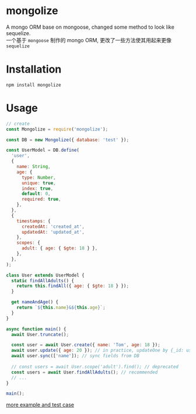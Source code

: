 # mongolize

A mongo ORM base on mongoose, changed some method to look like sequelize.  
一个基于 `mongoose` 制作的 mongo ORM, 更改了一些方法使其用起来更像 `sequelize`

# Installation
`npm install mongolize`

# Usage

```javascript
// create
const Mongolize = require('mongolize');

const DB = new Mongolize({ database: 'test' });

const UserModel = DB.define(
  'user',
  {
    name: String,
    age: {
      type: Number,
      unique: true,
      index: true,
      default: 0,
      required: true,
    },
  },
  {
    timestamps: {
      createdAt: 'created_at',
      updatedAt: 'updated_at',
    },
    scopes: {
      adult: { age: { $gte: 18 } },
    },
  },
);

class User extends UserModel {
  static findAllAdults() {
    return this.findAll({ age: { $gte: 18 } });
  }

  get nameAndAge() {
    return `${this.name}&${this.age}`;
  }
}

async function main() {
  await User.truncate();

  const user = await User.create({ name: 'Tom', age: 18 });
  await user.update({ age: 20 }); // in practice, updateOne by {_id: user.id}
  await user.sync(['name']); // sync fields from DB
  
  // const users = await User.scope('adult').find(); // deprecated
  const users = await User.findAllAdults(); // recommended
  // ... 
}

main();
```

[more example and test case](https://github.com/GeekBerry/mongolize/blob/master/test.js)
